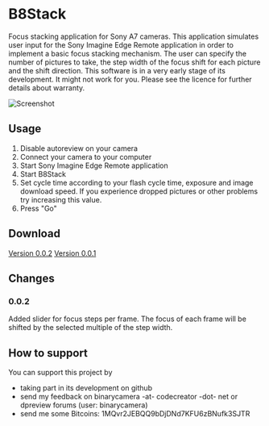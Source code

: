 # B8Stack
Focus stacking application for Sony A7 cameras.
This application simulates user input for the Sony Imagine Edge Remote application in order to implement a basic focus stacking mechanism. The user can specify the number of pictures to take, the step width of the focus shift for each picture and the shift direction. This software is in a very early stage of its development. It might not work for you. Please see the licence for further details about warranty.

![Screenshot](https://github.com/binarycamera/b8stack/raw/master/site/screenshot.png)

## Usage
1. Disable autoreview on your camera
2. Connect your camera to your computer
3. Start Sony Imagine Edge Remote application
4. Start B8Stack
5. Set cycle time according to your flash cycle time, exposure and image download speed. If you experience dropped pictures or other problems try increasing this value.
6. Press "Go"

## Download
[Version 0.0.2](https://github.com/binarycamera/b8stack/raw/master/builds/0.0.2/B8Stack.exe)
[Version 0.0.1](https://github.com/binarycamera/b8stack/raw/master/builds/0.0.1/B8Stack.exe)

## Changes

### 0.0.2
Added slider for focus steps per frame. The focus of each frame will be shifted by the selected multiple of the step width.

## How to support
You can support this project by
* taking part in its development on github
* send my feedback on binarycamera -at- codecreator -dot- net or dpreview forums (user: binarycamera)
* send me some Bitcoins: 1MQvr2JEBQQ9bDjDNd7KFU6zBNufk3SJTR
